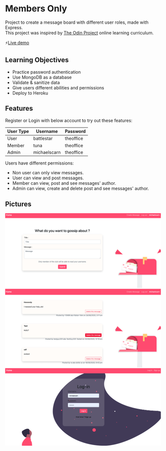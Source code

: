 # Members Only

Project to create a message board with different user roles, made with Express.  
This project was inspired by [The Odin Project](https://www.theodinproject.com/) online learning curriculum.

:zap:[Live demo](https://fatidique-croissant-99694.herokuapp.com/) 

## Learning Objectives
* Practice password authentication
* Use MongoDB as a database 
* Validate & sanitize data 
* Give users different abilities and permissions
* Deploy to Heroku

## Features

Register or Login with below account to try out these features:

User Type | Username | Password
--- | --- | --- 
User | battlestar | theoffice
Member | tuna | theoffice
Admin | michaelscarn | theoffice

Users have different permissions:
* Non user can only view messages.
* User can view and post messages.
* Member can view, post and see messages' author.
* Admin can view, create and delete post and see messages' author.


## Pictures 

<img src="https://github.com/morganbonhomme/Members-Only/blob/master/public/images/membersonly1.png" width="800"/>  

<img src="https://github.com/morganbonhomme/Members-Only/blob/master/public/images/membersonly2.png" width="800"/>  

<img src="https://github.com/morganbonhomme/Members-Only/blob/master/public/images/membersonly3.png" width="800"/>


